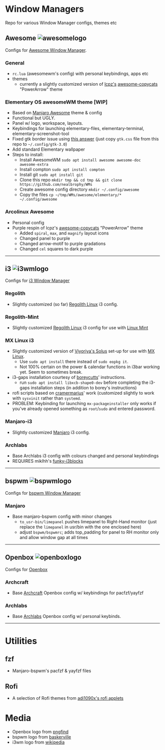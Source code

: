 # Window Managers

Repo for various Window Manager configs, themes etc

## Awesome ![awesomelogo]

Configs for [Awesome Window Manager](https://awesomewm.org/).

### General

- `rc.lua` (awesomewm's config) with personal keybindings, apps etc
- themes
  - currently a slightly customized version of [lcpz's](https://github.com/lcpz) [awesome-copycats](https://github.com/lcpz/awesome-copycats) "PowerArrow" theme

### Elementary OS awesomeWM theme [WIP]

- Based on [Manjaro Awesome](https://manjaro.org/downloads/community/awesome/) theme & config
- Functional but UGLY.
- Panel w/ logo, workspace, layouts.
- Keybindings for launching elementary-files, elementary-terminal, elementary-screenshot-tool
- Fixed gtk border issue using [this answer](https://elementaryos.stackexchange.com/a/24053) (just copy `gtk.css` file from this repo to `~/.config/gtk-3.0`)
- Add standard Elementary wallpaper
- Steps to install:
	- Install AwesomeWM `sudo apt install awesome awesome-doc awesome-extra`
	- Install compton `sudo apt install compton`
	- Install git `sudo apt install git`
	- Clone this repo `mkdir tmp && cd tmp && git clone https://github.com/nealbrophy/WMs`
	- Create awesome config directory `mkdir ~/.config/awesome`
	- Copy the files `cp ~/tmp/WMs/awesome/elementary/* ~/.config/awesome`

### Arcolinux Awesome

- Personal config
- Purple respin of lcpz's [awesome-copycats](https://github.com/lcpz/awesome-copycats) "PowerArrow" theme
	- Added `spiral`, `max`, and `magnify` layout icons
	- Changed panel to purple
	- Changed arrow-motif to purple gradations
	- Changed `cel` squares to dark purple

***

## i3 ![i3wmlogo]

Configs for [i3 Window Manager](https://i3wm.org/)

### Regolith

- Slightly customized (so far) [Regolith Linux](https://regolith-linux.org/) i3 config.

### Regolith-Mint

- Slightly customized [Regolith Linux](https://regolith-linux.org/) i3 config for use with [Linux Mint](https://linuxmint.com/)

### MX Linux i3

- Slightly customized version of [Viyoriya's Solus](https://viyoriya.github.io/posts/solus-i3wm/) set-up for use with [MX Linux](https://mxlinux.org/).
	- Use `sudo apt install` there instead of `sudo eopkg it`.
	- Not 100% certain on the power & calendar functions in i3bar working yet. Seem to sometimes break.
- i3-gaps installation courtesy of [boreycutts](https://gist.github.com/boreycutts/6417980039760d9d9dac0dd2148d4783)' instructions.
	- run `sudo apt install libxcb-shape0-dev` before completing the i3-gaps installation steps (in addition to borey's instructions)
- rofi scripts based on [cramermarius](https://github.com/cramermarius/rofi-menus)' work (customized slightly to work with `sysvinit` rather than `systemd`.
- PROBLEM: Keybinding for launching `mx-packageinstaller` only works if you've already opened something as `root`/`sudo` and entered password.

### Manjaro-i3

- Slightly customized [Manjaro](https://manjaro.org/) i3 config.

### Archlabs

- Base Archlabs i3 config with colours changed and personal keybindings
- REQUIRES miklhh's [funky-i3blocks](https://github.com/miklhh/i3blocks-config)

***

## bspwm ![bspwmlogo]

Configs for [bspwm Window Manager](https://github.com/baskerville/bspwm)

### Manjaro

- Base manjaro-bspwm config with minor changes
	- `to_usr-bin/limepanel` pushes limepanel to Right-Hand monitor (just replace the `limepanel` in usr/bin with the one enclosed here)
	- adjust `bspwm/bspwmrc`; adds top_padding for panel to RH monitor only and allow window gap at all times


***

## Openbox ![openboxlogo]

Configs for [Openbox](http://openbox.org/wiki/Main_Page)

### Archcraft

- Base [Archcraft](https://archcraft-os.github.io/) Openbox config w/ keybindings for pacfzf/yayfzf

### Archlabs

- Base [Archlabs](https://archlabslinux.com/) Openbox config w/ personal keybinds.

***

# Utilities

## fzf

- Manjaro-bspwm's pacfzf & yayfzf files

## Rofi

- A selection of Rofi themes from [adi1090x's rofi applets](https://github.com/adi1090x/rofi)


# Media

[awesomelogo]:https://github.com/nealbrophy/WMs/media/wm-logos/awesome.png
[bspwmlogo]:https://github.com/nealbrophy/WMs/media/wm-logos/bspwm.png
[i3wmlogo]:https://github.com/nealbrophy/WMs/media/wm-logos/i3wm.png
[openboxlogo]:https://github.com/nealbrophy/WMs/media/wm-logos/openbox.png

- Openbox logo from [pngfind](https://www.pngfind.com/mpng/bxmmTR_openbox-logo-v2-by-skeletux-openbox-logo-hd/)
- bspwm logo from [baskerville](https://github.com/baskerville/bspwm/issues/495#issuecomment-221929293)
- i3wm logo from [wikipedia](https://en.wikipedia.org/wiki/I3_(window_manager))
